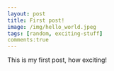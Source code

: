 ```yaml
---
layout: post
title: First post!
image: /img/hello_world.jpeg
tags: [random, exciting-stuff]
comments:true
---
```


This is my first post, how exciting!
